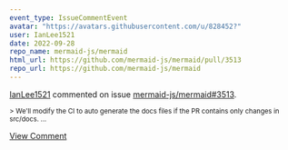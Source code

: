 ```yaml
---
event_type: IssueCommentEvent
avatar: "https://avatars.githubusercontent.com/u/828452?"
user: IanLee1521
date: 2022-09-28
repo_name: mermaid-js/mermaid
html_url: https://github.com/mermaid-js/mermaid/pull/3513
repo_url: https://github.com/mermaid-js/mermaid
---
```


<a href='https://github.com/IanLee1521' target='_blank'>IanLee1521</a> commented on issue <a href='https://github.com/mermaid-js/mermaid/pull/3513' target='_blank'>mermaid-js/mermaid#3513</a>.

<small>> We'll modify the CI to auto generate the docs files if the PR contains only changes in src/docs....</small>

<a href='https://github.com/mermaid-js/mermaid/pull/3513' target='_blank'>View Comment</a>